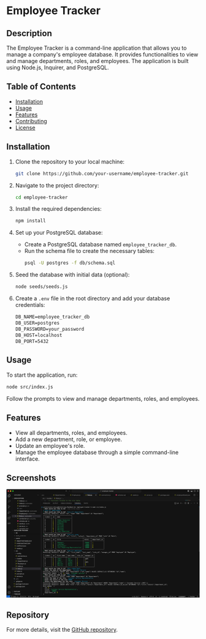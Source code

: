 # Employee Tracker

## Description

The Employee Tracker is a command-line application that allows you to manage a company's employee database. It provides functionalities to view and manage departments, roles, and employees. The application is built using Node.js, Inquirer, and PostgreSQL.

## Table of Contents

- [Installation](#installation)
- [Usage](#usage)
- [Features](#features)
- [Contributing](#contributing)
- [License](#license)

## Installation

1. Clone the repository to your local machine:
    ```bash
    git clone https://github.com/your-username/employee-tracker.git
    ```

2. Navigate to the project directory:
    ```bash
    cd employee-tracker
    ```

3. Install the required dependencies:
    ```bash
    npm install
    ```

4. Set up your PostgreSQL database:
    - Create a PostgreSQL database named `employee_tracker_db`.
    - Run the schema file to create the necessary tables:
        ```bash
        psql -U postgres -f db/schema.sql
        ```

5. Seed the database with initial data (optional):
    ```bash
    node seeds/seeds.js
    ```

6. Create a `.env` file in the root directory and add your database credentials:
    ```env
    DB_NAME=employee_tracker_db
    DB_USER=postgres
    DB_PASSWORD=your_password
    DB_HOST=localhost
    DB_PORT=5432
    ```

## Usage

To start the application, run:
```bash
node src/index.js
```
Follow the prompts to view and manage departments, roles, and employees.

## Features

- View all departments, roles, and employees.
- Add a new department, role, or employee.
- Update an employee's role.
- Manage the employee database through a simple command-line interface.

## Screenshots

![Screenshot](./assets/screenshot.png)

## Repository

For more details, visit the [GitHub repository](https://github.com/valyastriz/employee-tracker.git).
